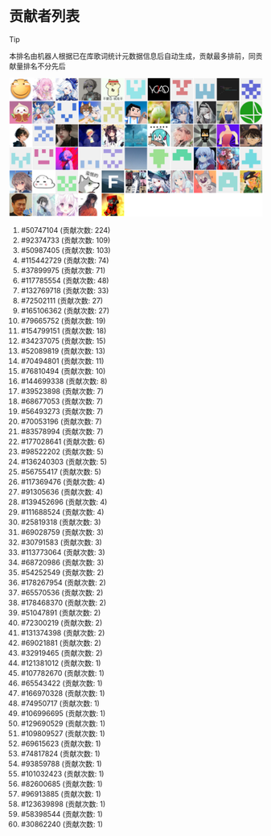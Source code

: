 # 贡献者列表

> [!TIP]
> 本排名由机器人根据已在库歌词统计元数据信息后自动生成，贡献最多排前，同贡献量排名不分先后

![贡献者头像画廊](./CONTRIBUTORS.svg)

1. #50747104 (贡献次数: 224)
2. #92374733 (贡献次数: 109)
3. #50987405 (贡献次数: 103)
4. #115442729 (贡献次数: 74)
5. #37899975 (贡献次数: 71)
6. #117785554 (贡献次数: 48)
7. #132769718 (贡献次数: 33)
8. #72502111 (贡献次数: 27)
9. #165106362 (贡献次数: 27)
10. #79665752 (贡献次数: 19)
11. #154799151 (贡献次数: 18)
12. #34237075 (贡献次数: 15)
13. #52089819 (贡献次数: 13)
14. #70494801 (贡献次数: 11)
15. #76810494 (贡献次数: 10)
16. #144699338 (贡献次数: 8)
17. #39523898 (贡献次数: 7)
18. #68677053 (贡献次数: 7)
19. #56493273 (贡献次数: 7)
20. #70053196 (贡献次数: 7)
21. #83578994 (贡献次数: 7)
22. #177028641 (贡献次数: 6)
23. #98522202 (贡献次数: 5)
24. #136240303 (贡献次数: 5)
25. #56755417 (贡献次数: 5)
26. #117369476 (贡献次数: 4)
27. #91305636 (贡献次数: 4)
28. #139452696 (贡献次数: 4)
29. #111688524 (贡献次数: 4)
30. #25819318 (贡献次数: 3)
31. #69028759 (贡献次数: 3)
32. #30791583 (贡献次数: 3)
33. #113773064 (贡献次数: 3)
34. #68720986 (贡献次数: 3)
35. #54252549 (贡献次数: 2)
36. #178267954 (贡献次数: 2)
37. #65570536 (贡献次数: 2)
38. #178468370 (贡献次数: 2)
39. #51047891 (贡献次数: 2)
40. #72300219 (贡献次数: 2)
41. #131374398 (贡献次数: 2)
42. #69021881 (贡献次数: 2)
43. #32919465 (贡献次数: 2)
44. #121381012 (贡献次数: 1)
45. #107782670 (贡献次数: 1)
46. #65543422 (贡献次数: 1)
47. #166970328 (贡献次数: 1)
48. #74950717 (贡献次数: 1)
49. #106996695 (贡献次数: 1)
50. #129690529 (贡献次数: 1)
51. #109809527 (贡献次数: 1)
52. #69615623 (贡献次数: 1)
53. #74817824 (贡献次数: 1)
54. #93859788 (贡献次数: 1)
55. #101032423 (贡献次数: 1)
56. #82600685 (贡献次数: 1)
57. #96913885 (贡献次数: 1)
58. #123639898 (贡献次数: 1)
59. #58398544 (贡献次数: 1)
60. #30862240 (贡献次数: 1)

